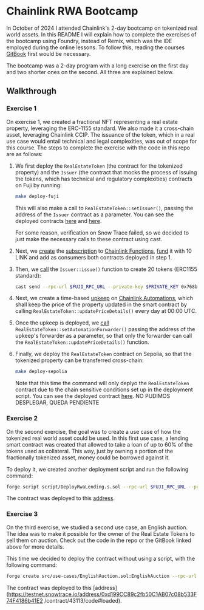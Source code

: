 # Chainlink RWA Bootcamp

In October of 2024 I attended Chainlink's 2-day bootcamp on tokenized real world assets. In this README I will explain how to complete the exercises of the bootcamp using Foundry, instead of Remix, which was the IDE employed during the online lessons. To follow this, reading the courses [GitBook](https://cll-devrel.gitbook.io/tokenized-rwa-bootcamp-2024) first would be necessary.

The bootcamp was a 2-day program with a long exercise on the first day and two shorter ones on the second. All three are explained below.

## Walkthrough

### Exercise 1

On exercise 1, we created a fractional NFT representing a real estate property, leveraging the ERC-1155 standard. We also made it a cross-chain asset, leveraging Chainlink CCIP. The issuance of the token, which in a real use case would entail technical and legal complexities, was out of scope for this course. The steps to complete the exercise with the code in this repo are as follows:

1. We first deploy the `RealEstateToken` (the contract for the tokenized property) and the `Issuer` (the contract that mocks the process of issuing the tokens, which has technical and regulatory complexities) contracts on Fuji by running:

   ```bash
   make deploy-fuji
   ```
   
   This will also make a call to `RealEstateToken::setIssuer()`, passing the address of the `Issuer` contract as a parameter.
   You can see the deployed contracts [here](https://testnet.snowtrace.io/address/0xD070e42168928faDA13acBD708281c64D5087A39/contract/43113/code?chainid=43113) and [here](0x768b85F01D666150968c0dB9C0F6538F0D274B00).

   For some reason, verification on Snow Trace failed, so we decided to just make the necessary calls to these contract using cast.

2. Next, we [create](https://testnet.snowtrace.io/tx/0x169aff0192084fe5a35aab7b98ec9609252f3fb57e0139c0b78614fd10d8f8dc) the [subscription](https://functions.chain.link/fuji/12946) to [Chainlink Functions](https://functions.chain.link/fuji/new), [fund](https://testnet.snowtrace.io/tx/0x9f4b6b141f8707e87fb3962e8214e2ef238256179aaa804eddb2bb2052c2a686) it with 10 LINK and add as consumers both contracts deployed in step 1.

3. Then, we [call](https://testnet.snowtrace.io/tx/0xb011236d30e2d77964abdab94ebc923671305da4bf88cf51f9acf9694aee5371) the `Issuer::issue()` function to create 20 tokens (ERC1155 standard):

   ```bash
   cast send --rpc-url $FUJI_RPC_URL --private-key $PRIVATE_KEY 0x768b85F01D666150968c0dB9C0F6538F0D274B00 "issue(address,uint256,uint64,uint32,bytes32)" 0x31e0FacEa072EE621f22971DF5bAE3a1317E41A4 20 12946 300000 0x66756e2d6176616c616e6368652d66756a692d31000000000000000000000000
   ```
   
4. Next, we create a time-based [upkeep](https://automation.chain.link/fuji/30436671194206119093870703325584784783568175881191339496387692421682192750306) on [Chainlink Automations](https://automation.chain.link/), which shall keep the price of the property updated in the smart contract by calling `RealEstateToken::updatePriceDetails()` every day at 00:00 UTC.
5. Once the upkeep is deployed, we [call](https://testnet.snowtrace.io/tx/0x8caf8da5083a7ba943884ae06c799d8a0b63d9ab6d2c885229dd9fd7508c0393) `RealEstateToken::setAutomationForwarder()` passing the address of the upkeep's forwarder as a parameter, so that only the forwarder can call the `RealEstateToken::updatePriceDetails()` function.
8. Finally, we deploy the `RealEstateToken` contract on Sepolia, so that the tokenized property can be transferred cross-chain:

   ```bash
   make deploy-sepolia
   ```

   Note that this time the command will only deplyo the `RealEstateToken` contract due to the chain sensitive conditions set up in the deployment script. You can see the deployed contract [here](). NO PUDIMOS DESPLEGAR, QUEDA PENDIENTE

### Exercise 2

On the second exercise, the goal was to create a use case of how the tokenized real world asset could be used. In this first use case, a lending smart contract was created that allowed to take a loan of up to 60% of the tokens used as collateral. This way, just by owning a portion of the fractionally tokenized asset, money could be borrowed against it. 

To deploy it, we created another deployment script and run the following command:

```bash
forge script script/DeployRwaLending.s.sol --rpc-url $FUJI_RPC_URL --private-key $PRIVATE_KEY --broadcast --verifier-url $SNOWTRACE_VERIFIER_URL --etherscan-api-key $SNOWTRACE_API_KEY
```

The contract was deployed to this [address](https://testnet.snowtrace.io/address/0xcB383df8f26a4612a7b545F85d1B58eA46F277cA/contract/43113/code#loaded).

### Exercise 3

On the third exercise, we studied a second use case, an English auction. The idea was to make it possible for the owner of the Real Estate Tokens to sell them on auction. Check out the code in the repo or the GitBook linked above for more details.

This time we decided to deploy the contract without using a script, with the following command:

```bash
forge create src/use-cases/EnglishAuction.sol:EnglishAuction --rpc-url $FUJI_RPC_URL --private-key $PRIVATE_KEY --constructor-args 0xD070e42168928faDA13acBD708281c64D5087A39
```

The contract was deployed to this [address](https://testnet.snowtrace.io/address/0xd199CC89c2fb50C1AB07c08b533F74F4186b41E2 /contract/43113/code#loaded).


